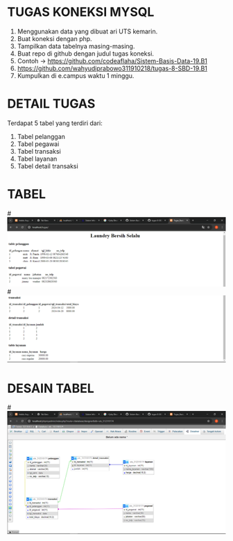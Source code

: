 # TUGAS KONEKSI MYSQL
1. Menggunakan data yang dibuat ari UTS kemarin.
2. Buat koneksi dengan php.
3. Tampilkan data tabelnya masing-masing.
4. Buat repo di github dengan judul tugas koneksi.
5. Contoh -> https://github.com/codeaflaha/Sistem-Basis-Data-19.B1
6. https://github.com/wahyudiprabowo311910218/tugas-8-SBD-19.B1
7. Kumpulkan di e.campus waktu 1 minggu.

# DETAIL TUGAS
Terdapat 5 tabel yang terdiri dari:
1. Tabel pelanggan
2. Tabel pegawai
3. Tabel transaksi
4. Tabel layanan
5. Tabel detail transaksi

# TABEL 
#![alt text](https://github.com/sartika312310174/tugas-koneksi/blob/main/Screenshot%20(355).png?raw=true)
#![alt text](https://github.com/sartika312310174/tugas-koneksi/blob/main/Screenshot%20(356).png?raw=true)

# DESAIN TABEL
#![alt text](https://github.com/sartika312310174/tugas-koneksi/blob/main/Screenshot%20(357).png?raw=true)
